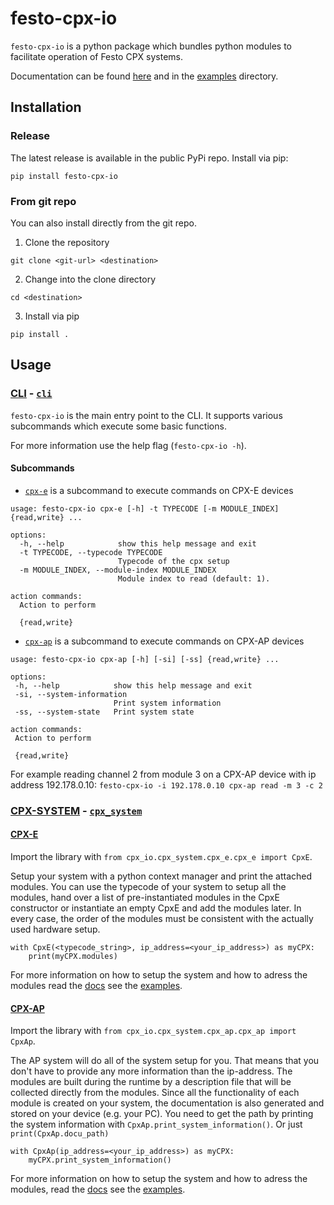 # festo-cpx-io
`festo-cpx-io` is a python package which bundles python modules to facilitate operation of Festo CPX systems.

Documentation can be found [here](https://festo-research.gitlab.io/electric-automation/festo-cpx-io/) and in the [examples](./examples) directory.

## Installation
### Release
The latest release is available in the public PyPi repo. 
Install via pip:
```
pip install festo-cpx-io
```
### From git repo
You can also install directly from the git repo.

1. Clone the repository

```
git clone <git-url> <destination>
```

2. Change into the clone directory
```
cd <destination>
```

3. Install via pip
```
pip install .
```


## Usage
### [CLI](https://festo-research.gitlab.io/electric-automation/festo-cpx-io/features/cli.html) - [`cli`](https://festo-research.gitlab.io/electric-automation/festo-cpx-io/cpx_io.cli.html#module-cpx_io.cli.cli)
`festo-cpx-io` is the main entry point to the CLI.
It supports various subcommands which execute some basic functions.

For more information use the help flag  (`festo-cpx-io -h`).

#### Subcommands
- [`cpx-e`](https://festo-research.gitlab.io/electric-automation/festo-cpx-io/features/cli.html#cpx-e) is a subcommand to execute commands on CPX-E devices
```
usage: festo-cpx-io cpx-e [-h] -t TYPECODE [-m MODULE_INDEX] {read,write} ...

options:
  -h, --help            show this help message and exit
  -t TYPECODE, --typecode TYPECODE
                        Typecode of the cpx setup
  -m MODULE_INDEX, --module-index MODULE_INDEX
                        Module index to read (default: 1).

action commands:
  Action to perform

  {read,write}
```
- [`cpx-ap`](https://festo-research.gitlab.io/electric-automation/festo-cpx-io/features/cli.html#cpx-ap) is a subcommand to execute commands on CPX-AP devices
 ```
usage: festo-cpx-io cpx-ap [-h] [-si] [-ss] {read,write} ...

options:
  -h, --help            show this help message and exit
  -si, --system-information
                        Print system information
  -ss, --system-state   Print system state

action commands:
  Action to perform

  {read,write}
```

For example reading channel 2 from module 3 on a CPX-AP device with ip address 192.178.0.10:
`festo-cpx-io -i 192.178.0.10 cpx-ap read -m 3 -c 2`

### [CPX-SYSTEM](https://festo-research.gitlab.io/electric-automation/festo-cpx-io/features/cpx_io.html) - [`cpx_system`](https://festo-research.gitlab.io/electric-automation/festo-cpx-io/cpx_io.cpx_system.html#)
#### [CPX-E](https://festo-research.gitlab.io/electric-automation/festo-cpx-io/cpx_io.cpx_system.cpx_e.html)
Import the library with `from cpx_io.cpx_system.cpx_e.cpx_e import CpxE`. 

Setup your system with a python context manager and print the attached modules. You can use the typecode of your system to setup all the modules, hand over a list of pre-instantiated modules in the CpxE constructor or instantiate an empty CpxE and add the modules later. In every case, the order of the modules must be consistent with the actually used hardware setup.

```
with CpxE(<typecode_string>, ip_address=<your_ip_address>) as myCPX:
    print(myCPX.modules)
```

For more information on how to setup the system and how to adress the modules read the [docs](https://festo-research.gitlab.io/electric-automation/festo-cpx-io/features/cpx_io.html#cpx-e) see the [examples](https://festo-research.gitlab.io/electric-automation/festo-cpx-io/examples.html#cpx-e).


#### [CPX-AP](https://festo-research.gitlab.io/electric-automation/festo-cpx-io/cpx_io.cpx_system.cpx_ap.html)
Import the library with `from cpx_io.cpx_system.cpx_ap.cpx_ap import CpxAp`.

The AP system will do all of the system setup for you. That means that you don't have to provide any more information than the ip-address. The modules are built during the runtime by a description file that will be collected directly from the modules. Since all the functionality of each module is created on your system, the documentation is also generated and stored on your device (e.g. your PC). You need to get the path by printing the system information with `CpxAp.print_system_information()`. Or just `print(CpxAp.docu_path)`

```
with CpxAp(ip_address=<your_ip_address>) as myCPX:
    myCPX.print_system_information()
```

For more information on how to setup the system and how to adress the modules, read the [docs](https://festo-research.gitlab.io/electric-automation/festo-cpx-io/features/cpx_io.html#cpx-ap) see the [examples](https://festo-research.gitlab.io/electric-automation/festo-cpx-io/examples.html#cpx-ap).

